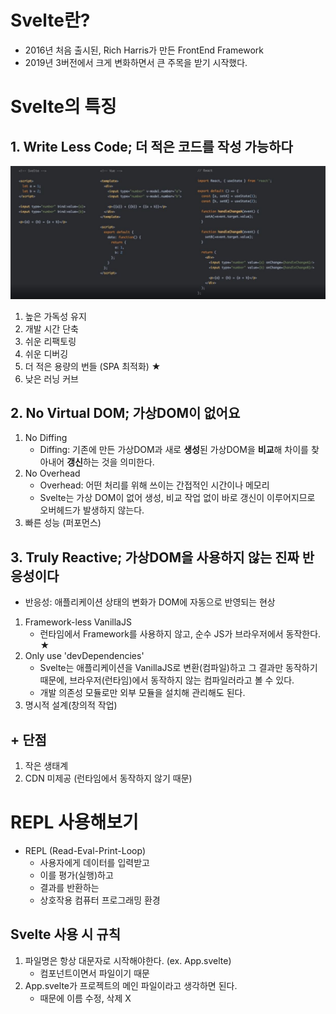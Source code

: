 # Svelte란?
- 2016년 처음 출시된, Rich Harris가 만든 FrontEnd Framework
- 2019년 3버전에서 크게 변화하면서 큰 주목을 받기 시작했다.

# Svelte의 특징
## 1. Write Less Code; 더 적은 코드를 작성 가능하다
<img src='./img/intro_01.JPG'>

1. 높은 가독성 유지
2. 개발 시간 단축
3. 쉬운 리팩토링
4. 쉬운 디버깅
5. 더 적은 용량의 번들 (SPA 최적화) ★
6. 낮은 러닝 커브

## 2. No Virtual DOM; 가상DOM이 없어요
1. No Diffing 
    - Diffing: 기존에 만든 가상DOM과 새로 **생성**된 가상DOM을 **비교**해 차이를 찾아내어 **갱신**하는 것을 의미한다.
2. No Overhead
   - Overhead: 어떤 처리를 위해 쓰이는 간접적인 시간이나 메모리
   - Svelte는 가상 DOM이 없어 생성, 비교 작업 없이 바로 갱신이 이루어지므로 오버헤드가 발생하지 않는다.
3. 빠른 성능 (퍼포먼스)

## 3. Truly Reactive; 가상DOM을 사용하지 않는 진짜 반응성이다
- 반응성: 애플리케이션 상태의 변화가 DOM에 자동으로 반영되는 현상

1. Framework-less VanillaJS
   - 런타임에서 Framework를 사용하지 않고, 순수 JS가 브라우저에서 동작한다. ★
2. Only use 'devDependencies'
   - Svelte는 애플리케이션을 VanillaJS로 변환(컴파일)하고 그 결과만 동작하기 때문에, 브라우저(런타임)에서 동작하지 않는 컴파일러라고 볼 수 있다.
   - 개발 의존성 모듈로만 외부 모듈을 설치해 관리해도 된다.
3. 명시적 설계(창의적 작업)

## + 단점
1. 작은 생태계
2. CDN 미제공 (런타임에서 동작하지 않기 때문)

# REPL 사용해보기
- REPL (Read-Eval-Print-Loop)
  - 사용자에게 데이터를 입력받고
  - 이를 평가(실행)하고
  - 결과를 반환하는
  - 상호작용 컴퓨터 프로그래밍 환경

## Svelte 사용 시 규칙
1. 파일명은 항상 대문자로 시작해야한다. (ex. App.svelte)
   - 컴포넌트이면서 파일이기 때문
2. App.svelte가 프로젝트의 메인 파일이라고 생각하면 된다.
   - 때문에 이름 수정, 삭제 X